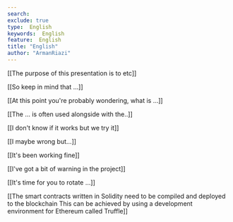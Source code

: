 ```yaml
---
search:
exclude: true
type:  English
keywords:  English
feature:  English
title: "English"
author: "ArmanRiazi"
---
```


[[The purpose of this presentation is to etc]]

[[So keep in mind that ...]]

[[At this point you're probably wondering, what is ...]]

[[The ... is often used alongside with the..]]

[[I don't know if it works but we try it]]

[[I maybe wrong but...]]

[[It's been working fine]]

[[I've got a bit of warning in the project]]

[[It's time for you to rotate ...]]

 [[The smart contracts written in Solidity need to be compiled and deployed to the blockchain This can be achieved by using a development environment for Ethereum called Truffle]]
